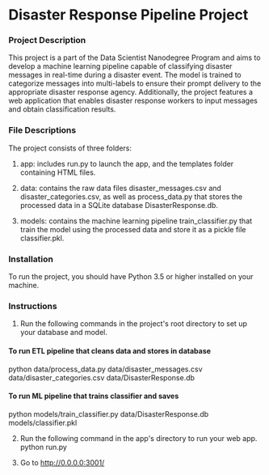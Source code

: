 # Disaster Response Pipeline Project

### Project Description

This project is a part of the Data Scientist Nanodegree Program and 
aims to develop a machine learning pipeline capable of classifying 
disaster messages in real-time during a disaster event. 
The model is trained to categorize messages into multi-labels 
to ensure their prompt delivery to the appropriate disaster response agency. 
Additionally, the project features a web application that enables disaster response workers 
to input messages and obtain classification results.

### File Descriptions

The project consists of three folders:

1. app: includes run.py to launch the app, and the templates folder containing HTML files.

2. data: contains the raw data files disaster_messages.csv and disaster_categories.csv, 
as well as process_data.py that stores the processed data in a SQLite database DisasterResponse.db. 

3. models: contains the machine learning pipeline train_classifier.py that train the model using 
the processed data and store it as a pickle file classifier.pkl. 


### Installation

To run the project, you should have Python 3.5 or higher installed on your machine.


### Instructions

 1. Run the following commands in the project's root directory to set up your database and model.
 #### To run ETL pipeline that cleans data and stores in database 
python data/process_data.py data/disaster_messages.csv data/disaster_categories.csv data/DisasterResponse.db
 #### To run ML pipeline that trains classifier and saves 
python models/train_classifier.py data/DisasterResponse.db models/classifier.pkl

 2. Run the following command in the app's directory to run your web app. 
 python run.py
 
 3. Go to http://0.0.0.0:3001/
